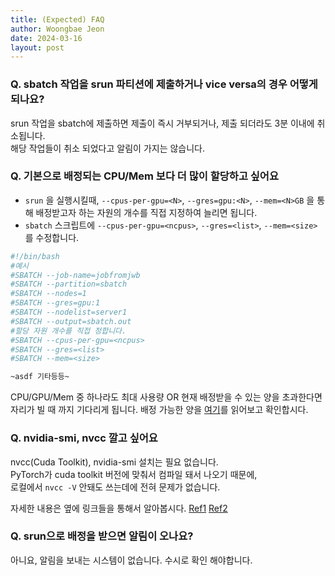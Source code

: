 ```yaml
---
title: (Expected) FAQ
author: Woongbae Jeon
date: 2024-03-16
layout: post
---
```


### Q. sbatch 작업을 srun 파티션에 제출하거나 vice versa의 경우 어떻게 되나요?

srun 작업을 sbatch에 제출하면 제출이 즉시 거부되거나, 제출 되더라도 3분 이내에 취소됩니다.  
해당 작업들이 취소 되었다고 알림이 가지는 않습니다.

### Q. 기본으로 배정되는 CPU/Mem 보다 더 많이 할당하고 싶어요

- `srun` 을 실행시킬때, `--cpus-per-gpu=<N>`, `--gres=gpu:<N>`, `--mem=<N>GB` 을 통해 배정받고자 하는 자원의 개수를 직접 지정하여 늘리면 됩니다.
- `sbatch` 스크립트에 `--cpus-per-gpu=<ncpus>`, `--gres=<list>`, `--mem=<size>` 를 수정합니다.
```bash
#!/bin/bash
#예시
#SBATCH --job-name=jobfromjwb
#SBATCH --partition=sbatch
#SBATCH --nodes=1
#SBATCH --gres=gpu:1
#SBATCH --nodelist=server1
#SBATCH --output=sbatch.out
#할당 자원 개수를 직접 정합니다.
#SBATCH --cpus-per-gpu=<ncpus>
#SBATCH --gres=<list>
#SBATCH --mem=<size>

~asdf 기타등등~
```

CPU/GPU/Mem 중 하나라도 최대 사용량 OR 현재 배정받을 수 있는 양을 초과한다면  
자리가 빌 때 까지 기다리게 됩니다. 배정 가능한 양을 [여기](https://wbjeon2k.github.io/miil/pages/resource-access/)를 읽어보고 확인합시다.

### Q. nvidia-smi, nvcc 깔고 싶어요

nvcc(Cuda Toolkit), nvidia-smi 설치는 필요 없습니다.  
PyTorch가 cuda toolkit 버전에 맞춰서 컴파일 돼서 나오기 때문에,  
로컬에서 `nvcc -V` 안돼도 쓰는데에 전혀 문제가 없습니다.  

자세한 내용은 옆에 링크들을 통해서 알아봅시다. [Ref1](https://www.reddit.com/r/pytorch/comments/13siy1d/confused_about_when_to_manually_install_cuda_for/) [Ref2](https://discuss.pytorch.org/t/is-nvidia-driver-already-included-cuda-and-cuda-toolkit/184411/2)

### Q. srun으로 배정을 받으면 알림이 오나요?

아니요, 알림을 보내는 시스템이 없습니다. 수시로 확인 해야합니다.